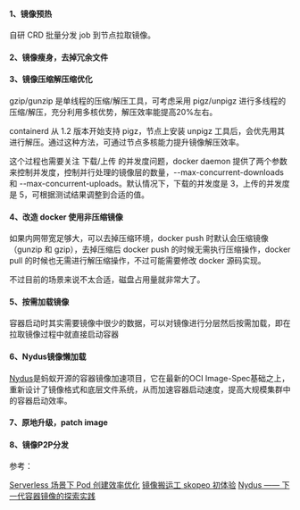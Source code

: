 #### 1、镜像预热

自研 CRD 批量分发 job 到节点拉取镜像。

#### 2、镜像瘦身，去掉冗余文件

#### 3、镜像压缩解压缩优化

gzip/gunzip 是单线程的压缩/解压工具，可考虑采用 pigz/unpigz 进行多线程的压缩/解压，充分利用多核优势，解压效率能提高20%左右。

containerd 从 1.2 版本开始支持 pigz，节点上安装 unpigz 工具后，会优先用其进行解压。通过这种方法，可通过节点多核能力提升镜像解压效率。

这个过程也需要关注 下载/上传 的并发度问题，docker daemon 提供了两个参数来控制并发度，控制并行处理的镜像层的数量，--max-concurrent-downloads 和 --max-concurrent-uploads。默认情况下，下载的并发度是 3，上传的并发度是 5，可根据测试结果调整到合适的值。

#### 4、改造 docker 使用非压缩镜像

如果内网带宽足够大，可以去掉压缩环境，docker push 时默认会压缩镜像（gunzip 和 gzip），去掉压缩后 docker push 的时候无需执行压缩操作，docker pull 的时候也无需进行解压缩操作，不过可能需要修改 docker 源码实现。

不过目前的场景来说不太合适，磁盘占用量就非常大了。

#### 5、按需加载镜像

容器启动时其实需要镜像中很少的数据，可以对镜像进行分层然后按需加载，即在拉取镜像过程中就直接启动容器

#### 6、Nydus镜像懒加载

[Nydus](https://github.com/dragonflyoss/image-service)是蚂蚁开源的容器镜像加速项目，它在最新的OCI Image-Spec基础之上，重新设计了镜像格式和底层文件系统，从而加速容器启动速度，提高大规模集群中的容器启动效率。

#### 7、原地升级，patch image

#### 8、镜像P2P分发



参考：

[Serverless 场景下 Pod 创建效率优化](https://mp.weixin.qq.com/s/0OLdyVwg4Nsw0Xvvg8if5w)
[镜像搬运工 skopeo 初体验](https://blog.k8s.li/skopeo.html)
[Nydus —— 下一代容器镜像的探索实践](https://mp.weixin.qq.com/s/lJKYNjB1qy4jcoZtGW0QyQ)
